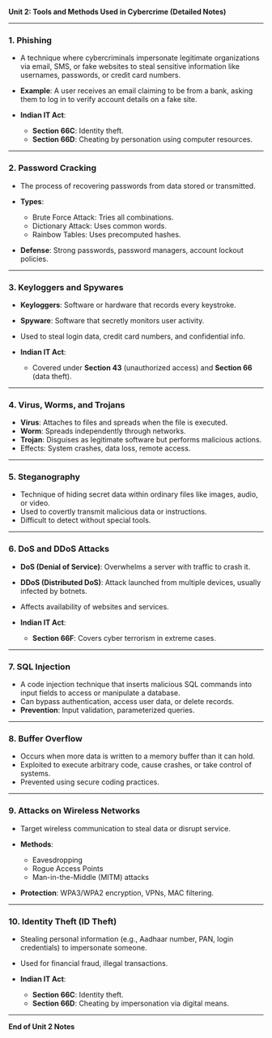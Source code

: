 **Unit 2: Tools and Methods Used in Cybercrime (Detailed Notes)**

---

### 1. Phishing

- A technique where cybercriminals impersonate legitimate organizations via email, SMS, or fake websites to steal sensitive information like usernames, passwords, or credit card numbers.
- **Example**: A user receives an email claiming to be from a bank, asking them to log in to verify account details on a fake site.
- **Indian IT Act**:

  - **Section 66C**: Identity theft.
  - **Section 66D**: Cheating by personation using computer resources.

---

### 2. Password Cracking

- The process of recovering passwords from data stored or transmitted.
- **Types**:

  - Brute Force Attack: Tries all combinations.
  - Dictionary Attack: Uses common words.
  - Rainbow Tables: Uses precomputed hashes.

- **Defense**: Strong passwords, password managers, account lockout policies.

---

### 3. Keyloggers and Spywares

- **Keyloggers**: Software or hardware that records every keystroke.
- **Spyware**: Software that secretly monitors user activity.
- Used to steal login data, credit card numbers, and confidential info.
- **Indian IT Act**:

  - Covered under **Section 43** (unauthorized access) and **Section 66** (data theft).

---

### 4. Virus, Worms, and Trojans

- **Virus**: Attaches to files and spreads when the file is executed.
- **Worm**: Spreads independently through networks.
- **Trojan**: Disguises as legitimate software but performs malicious actions.
- Effects: System crashes, data loss, remote access.

---

### 5. Steganography

- Technique of hiding secret data within ordinary files like images, audio, or video.
- Used to covertly transmit malicious data or instructions.
- Difficult to detect without special tools.

---

### 6. DoS and DDoS Attacks

- **DoS (Denial of Service)**: Overwhelms a server with traffic to crash it.
- **DDoS (Distributed DoS)**: Attack launched from multiple devices, usually infected by botnets.
- Affects availability of websites and services.
- **Indian IT Act**:

  - **Section 66F**: Covers cyber terrorism in extreme cases.

---

### 7. SQL Injection

- A code injection technique that inserts malicious SQL commands into input fields to access or manipulate a database.
- Can bypass authentication, access user data, or delete records.
- **Prevention**: Input validation, parameterized queries.

---

### 8. Buffer Overflow

- Occurs when more data is written to a memory buffer than it can hold.
- Exploited to execute arbitrary code, cause crashes, or take control of systems.
- Prevented using secure coding practices.

---

### 9. Attacks on Wireless Networks

- Target wireless communication to steal data or disrupt service.
- **Methods**:

  - Eavesdropping
  - Rogue Access Points
  - Man-in-the-Middle (MITM) attacks

- **Protection**: WPA3/WPA2 encryption, VPNs, MAC filtering.

---

### 10. Identity Theft (ID Theft)

- Stealing personal information (e.g., Aadhaar number, PAN, login credentials) to impersonate someone.
- Used for financial fraud, illegal transactions.
- **Indian IT Act**:

  - **Section 66C**: Identity theft.
  - **Section 66D**: Cheating by impersonation via digital means.

---

**End of Unit 2 Notes**
